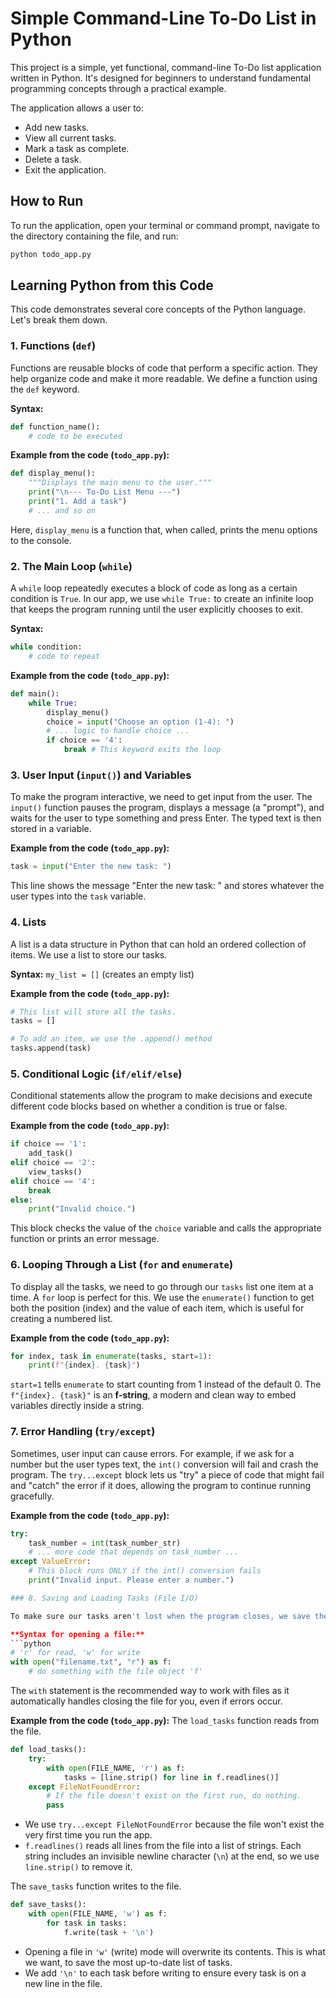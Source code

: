 # Simple Command-Line To-Do List in Python

This project is a simple, yet functional, command-line To-Do list application written in Python. It's designed for beginners to understand fundamental programming concepts through a practical example.

The application allows a user to:
- Add new tasks.
- View all current tasks.
- Mark a task as complete.
- Delete a task.
- Exit the application.

## How to Run

To run the application, open your terminal or command prompt, navigate to the directory containing the file, and run:

```bash
python todo_app.py
```

## Learning Python from this Code

This code demonstrates several core concepts of the Python language. Let's break them down.

### 1. Functions (`def`)

Functions are reusable blocks of code that perform a specific action. They help organize code and make it more readable. We define a function using the `def` keyword.

**Syntax:**
```python
def function_name():
    # code to be executed
```

**Example from the code (`todo_app.py`):**
```python
def display_menu():
    """Displays the main menu to the user."""
    print("\n--- To-Do List Menu ---")
    print("1. Add a task")
    # ... and so on
```
Here, `display_menu` is a function that, when called, prints the menu options to the console.

### 2. The Main Loop (`while`)

A `while` loop repeatedly executes a block of code as long as a certain condition is `True`. In our app, we use `while True:` to create an infinite loop that keeps the program running until the user explicitly chooses to exit.

**Syntax:**
```python
while condition:
    # code to repeat
```

**Example from the code (`todo_app.py`):**
```python
def main():
    while True:
        display_menu()
        choice = input("Choose an option (1-4): ")
        # ... logic to handle choice ...
        if choice == '4':
            break # This keyword exits the loop
```

### 3. User Input (`input()`) and Variables

To make the program interactive, we need to get input from the user. The `input()` function pauses the program, displays a message (a "prompt"), and waits for the user to type something and press Enter. The typed text is then stored in a variable.

**Example from the code (`todo_app.py`):**
```python
task = input("Enter the new task: ")
```
This line shows the message "Enter the new task: " and stores whatever the user types into the `task` variable.

### 4. Lists

A list is a data structure in Python that can hold an ordered collection of items. We use a list to store our tasks.

**Syntax:**
`my_list = []` (creates an empty list)

**Example from the code (`todo_app.py`):**
```python
# This list will store all the tasks.
tasks = []

# To add an item, we use the .append() method
tasks.append(task)
```

### 5. Conditional Logic (`if/elif/else`)

Conditional statements allow the program to make decisions and execute different code blocks based on whether a condition is true or false.

**Example from the code (`todo_app.py`):**
```python
if choice == '1':
    add_task()
elif choice == '2':
    view_tasks()
elif choice == '4':
    break
else:
    print("Invalid choice.")
```
This block checks the value of the `choice` variable and calls the appropriate function or prints an error message.

### 6. Looping Through a List (`for` and `enumerate`)

To display all the tasks, we need to go through our `tasks` list one item at a time. A `for` loop is perfect for this. We use the `enumerate()` function to get both the position (index) and the value of each item, which is useful for creating a numbered list.

**Example from the code (`todo_app.py`):**
```python
for index, task in enumerate(tasks, start=1):
    print(f"{index}. {task}")
```
`start=1` tells `enumerate` to start counting from 1 instead of the default 0. The `f"{index}. {task}"` is an **f-string**, a modern and clean way to embed variables directly inside a string.

### 7. Error Handling (`try/except`)

Sometimes, user input can cause errors. For example, if we ask for a number but the user types text, the `int()` conversion will fail and crash the program. The `try...except` block lets us "try" a piece of code that might fail and "catch" the error if it does, allowing the program to continue running gracefully.

**Example from the code (`todo_app.py`):**
```python
try:
    task_number = int(task_number_str)
    # ... more code that depends on task_number ...
except ValueError:
    # This block runs ONLY if the int() conversion fails
    print("Invalid input. Please enter a number.")

### 8. Saving and Loading Tasks (File I/O)

To make sure our tasks aren't lost when the program closes, we save them to a file (`tasks.txt`) and load them back when the program starts. This is called "persistence".

**Syntax for opening a file:**
```python
# 'r' for read, 'w' for write
with open("filename.txt", "r") as f:
    # do something with the file object 'f'
```
The `with` statement is the recommended way to work with files as it automatically handles closing the file for you, even if errors occur.

**Example from the code (`todo_app.py`):**
The `load_tasks` function reads from the file.
```python
def load_tasks():
    try:
        with open(FILE_NAME, 'r') as f:
            tasks = [line.strip() for line in f.readlines()]
    except FileNotFoundError:
        # If the file doesn't exist on the first run, do nothing.
        pass
```
- We use `try...except FileNotFoundError` because the file won't exist the very first time you run the app.
- `f.readlines()` reads all lines from the file into a list of strings. Each string includes an invisible newline character (`\n`) at the end, so we use `line.strip()` to remove it.

The `save_tasks` function writes to the file.
```python
def save_tasks():
    with open(FILE_NAME, 'w') as f:
        for task in tasks:
            f.write(task + '\n')
```
- Opening a file in `'w'` (write) mode will overwrite its contents. This is what we want, to save the most up-to-date list of tasks.
- We add `'\n'` to each task before writing to ensure every task is on a new line in the file.
```
